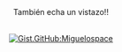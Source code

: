 

<div align="center">
  También echa un vistazo!!
  <br>
</br>

  
  [![Gist.GitHub:Miguelospace](https://img.shields.io/badge/Gist-mgrz18-blue?style=flat&logo=GitHub)](https://gist.github.com/mgrz18)
</div>
